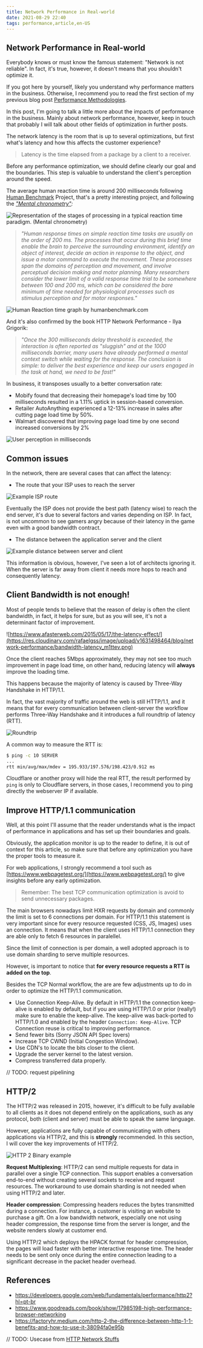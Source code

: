 ```yaml
---
title: Network Performance in Real-world
date: 2021-08-29 22:40
tags: performance,article,en-US
---
```


## Network Performance in Real-world

Everybody knows or must know the famous statement: "Network is not reliable". In fact, it's true, however, it doesn't means that you shouldn't optimize it.

If you got here by yourself, likely you understand why performance matters in the business. Otherwise, I recommend you to read the first section of my previous blog post [Performance Methodologies](https://blog.rafaelgss.com.br/performance-methodologies).

In this post, I'm going to talk a little more about the impacts of performance in the business. Mainly about network performance, however, keep in touch that probably I will talk about other fields of optimization in further posts.

The network latency is the room that is up to several optimizations, but first what's latency and how this affects the customer experience?

> Latency is the time elapsed from a package by a client to a receiver.

Before any performance optimization, we should define clearly our goal and the boundaries. This step is valuable to understand the client's perception around the speed.

The average human reaction time is around 200 milliseconds following [Human Benchmark](https://humanbenchmark.com/) Project, that's a pretty interesting project, and following the *["Mental chronometry"](https://en.wikipedia.org/wiki/Mental_chronometry):*

![Representation of the stages of processing in a typical reaction time paradigm. (Mental chronometry)](https://res.cloudinary.com/rafaelgss/image/upload/v1631498465/blog/network-performance/mental-chronometry_gphfvj.png)

> *"Human response times on simple reaction time tasks are usually on the order of 200 ms. The processes that occur during this brief time enable the brain to perceive the surrounding environment, identify an object of interest, decide an action in response to the object, and issue a motor command to execute the movement. These processes span the domains of perception and movement, and involve perceptual decision making and motor planning. Many researchers consider the lower limit of a valid response time trial to be somewhere between 100 and 200 ms, which can be considered the bare minimum of time needed for physiological processes such as stimulus perception and for motor responses."*

![Human Reaction time graph by humanbenchmark.com](https://res.cloudinary.com/rafaelgss/image/upload/v1631498464/blog/network-performance/reaction-time_a7lody.png)

And it's also confirmed by the book HTTP Network Performance - Ilya Grigorik:

> *"Once the 300 milliseconds delay threshold is exceeded, the interaction is often reported as "sluggish" and at the 1000 milliseconds barrier, many users have already performed a mental context switch while waiting for the response. The conclusion is simple: to deliver the best experience and keep our users engaged in the task at hand, we need to be fast!"*

In business, it transposes usually to a better conversation rate:

- Mobify found that decreasing their homepage's load time by 100 milliseconds resulted in a 1.11% uptick in session-based conversion.
- Retailer AutoAnything experienced a 12-13% increase in sales after cutting page load time by 50%.
- Walmart discovered that improving page load time by one second increased conversions by 2%

![User perception in milliseconds](https://res.cloudinary.com/rafaelgss/image/upload/v1631498465/blog/network-performance/reaction-summary_jipmf1.png)

## Common issues

In the network, there are several cases that can affect the latency:

- The route that your ISP uses to reach the server

![Example ISP route](https://res.cloudinary.com/rafaelgss/image/upload/v1632097391/blog/network-performance/WhatsApp_Image_2021-09-19_at_9.09.19_PM_ynclsu.jpg)

Eventually the ISP does not provide the best path (latency wise) to reach the end server, it's due to several factors and varies depending on ISP.
In fact, is not uncommon to see gamers angry because of their latency in the game even with a good bandwidth contract.

- The distance between the application server and the client

![Example distance between server and client](https://res.cloudinary.com/rafaelgss/image/upload/v1632143773/blog/network-performance/Drawing-10.sketchpad_2_g67lqp.png)

This information is obvious, however, I've seen a lot of architects ignoring it. When the server is far away from client it needs more hops to reach and consequently latency.

## Client Bandwidth is not enough!

Most of people tends to believe that the reason of delay is often the client bandwidth, in fact, it helps for sure, but as you will see, it's not a determinant factor of improvement. 

![https://www.afasterweb.com/2015/05/17/the-latency-effect/](https://res.cloudinary.com/rafaelgss/image/upload/v1631498464/blog/network-performance/bandwidth-latency_m1ttev.png)

Once the client reaches 5Mbps approximately, they may not see too much improvement in page load time, on other hand, reducing latency will **always** improve the loading time.

This happens because the majority of latency is caused by Three-Way Handshake in HTTP/1.1.

In fact, the vast majority of traffic around the web is still HTTP/1.1, and it means that for every communication between client-server the workflow performs Three-Way Handshake and it introduces a full roundtrip of latency (RTT).

![Roundtrip](https://res.cloudinary.com/rafaelgss/image/upload/v1631498465/blog/network-performance/three-way_dkthsx.png)

A common way to measure the RTT is: 

```bash
$ ping -c 10 SERVER
...
rtt min/avg/max/mdev = 195.933/197.576/198.423/0.912 ms
```

Cloudflare or another proxy will hide the real RTT, the result performed by `ping` is only to Cloudflare servers, in those cases, I recommend you to ping directly the webserver IP if available.

## Improve HTTP/1.1 communication

Well, at this point I'll assume that the reader understands what is the impact of performance in applications and has set up their boundaries and goals.

Obviously, the application monitor is up to the reader to define, it is out of context for this article, so make sure that before any optimization you have the proper tools to measure it. 

For web applications, I strongly recommend a tool such as [https://www.webpagetest.org/](https://www.webpagetest.org/) to give insights before any early optimization.

> Remember: The best TCP communication optimization is avoid to send unnecessary packages.

The main browsers nowadays limit HXR requests by domain and commonly the limit is set to 6 connections per domain.
For HTTP/1.1 this statement is very important since for every resource requested (CSS, JS, Images) uses an connection.
It means that when the client uses HTTP/1.1 connection they are able only to fetch 6 resources in paralellel.

Since the limit of connection is per domain, a well adopted approach is to use domain sharding to serve multiple resources.

However, is important to notice that **for every resource requests a RTT is added on the top**.

Besides the TCP Normal workflow, the are are few adjustments up to do in order to optimize the HTTP/1.1 communication.

- Use Connection Keep-Alive. By default in HTTP/1.1 the connection keep-alive is enabled by default, but if you are using HTTP/1.0 or prior (really!) make sure to enable the keep-alive. The keep-alive was back-ported to HTTP/1.0 and enabled by the header `Connection: Keep-Alive`. TCP Connection reuse is critical to improving performance.
- Send fewer bits (Sorry JSON API Spec lovers)
- Increase TCP CWND (Initial Congestion Window).
- Use CDN's to locate the bits closer to the client.
- Upgrade the server kernel to the latest version.
- Compress transferred data properly.

// TODO: request pipelining

## HTTP/2

The HTTP/2 was released in 2015, however, it's difficult to be fully available to all clients as it does not depend entirely on the applications, such as any protocol, both (client and server) must be able to speak the same language.

However, applications are fully capable of communicating with others applications via HTTP/2, and this is **strongly** recommended.
In this section, I will cover the key improvements of HTTP/2.

![HTTP 2 Binary example](https://res.cloudinary.com/rafaelgss/image/upload/v1632188502/blog/network-performance/binary_framing_layer01_gpvddu.svg)

**Request Multiplexing**:
HTTP/2 can send multiple requests for data in parallel over a single TCP connection. This support enables a conversation end-to-end without creating several sockets to receive and request resources.
The workaround to use domain sharding is not needed when using HTTP/2 and later.

**Header compression**:
Compressing headers reduces the bytes transmitted during a connection.
For instance, a customer is visiting an website to purchase a gift. On a low bandwidth network, especially one not using header compression, the response time from the server is longer, and the website renders slowly at customer end.

Using HTTP/2 which deploys the HPACK format for header compression, the pages will load faster with better interactive response time. The header needs to be sent only once during the entire connection leading to a significant decrease in the packet header overhead.

## References

- https://developers.google.com/web/fundamentals/performance/http2?hl=pt-br
- https://www.goodreads.com/book/show/17985198-high-performance-browser-networking
- https://factoryhr.medium.com/http-2-the-difference-between-http-1-1-benefits-and-how-to-use-it-38094fa0e95b

// TODO: Usecase from [HTTP Network Stuffs](https://www.notion.so/HTTP-Network-Stuffs-de6cb819fd0044729ae6ce0a52f858e3)
